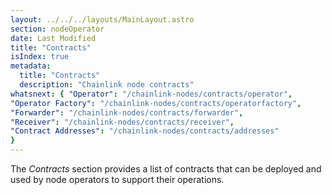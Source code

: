 ```yaml
---
layout: ../../../layouts/MainLayout.astro
section: nodeOperator
date: Last Modified
title: "Contracts"
isIndex: true
metadata:
  title: "Contracts"
  description: "Chainlink node contracts"
whatsnext: { "Operator": "/chainlink-nodes/contracts/operator",
"Operator Factory": "/chainlink-nodes/contracts/operatorfactory",
"Forwarder": "/chainlink-nodes/contracts/forwarder",
"Receiver": "/chainlink-nodes/contracts/receiver",
"Contract Addresses": "/chainlink-nodes/contracts/addresses"
}
---
```


The _Contracts_ section provides a list of contracts that can be deployed and used by node operators to support their operations.
